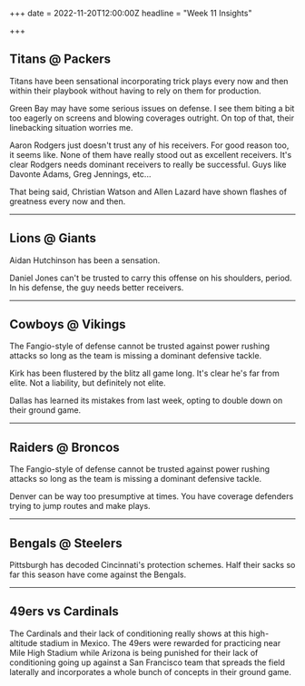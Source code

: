 +++
date = 2022-11-20T12:00:00Z
headline = "Week 11 Insights"

+++
## Titans @ Packers

Titans have been sensational incorporating trick plays every now and then within their playbook without having to rely on them for production.

Green Bay may have some serious issues on defense. I see them biting a bit too eagerly on screens and blowing coverages outright. On top of that, their linebacking situation worries me.

Aaron Rodgers just doesn't trust any of his receivers. For good reason too, it seems like. None of them have really stood out as excellent receivers. It's clear Rodgers needs dominant receivers to really be successful. Guys like Davonte Adams, Greg Jennings, etc...

That being said, Christian Watson and Allen Lazard have shown flashes of greatness every now and then.

***

## Lions @ Giants

Aidan Hutchinson has been a sensation.

Daniel Jones can't be trusted to carry this offense on his shoulders, period. In his defense, the guy needs better receivers.

***

## Cowboys @ Vikings

The Fangio-style of defense cannot be trusted against power rushing attacks so long as the team is missing a dominant defensive tackle.

Kirk has been flustered by the blitz all game long. It's clear he's far from elite. Not a liability, but definitely not elite.

Dallas has learned its mistakes from last week, opting to double down on their ground game.

***

## Raiders @ Broncos

The Fangio-style of defense cannot be trusted against power rushing attacks so long as the team is missing a dominant defensive tackle.

Denver can be way too presumptive at times. You have coverage defenders trying to jump routes and make plays.

***

## Bengals @ Steelers

Pittsburgh has decoded Cincinnati's protection schemes. Half their sacks so far this season have come against the Bengals.

***

## 49ers vs Cardinals

The Cardinals and their lack of conditioning really shows at this high-altitude stadium in Mexico. The 49ers were rewarded for practicing near Mile High Stadium while Arizona is being punished for their lack of conditioning going up against a San Francisco team that spreads the field laterally and incorporates a whole bunch of concepts in their ground game.